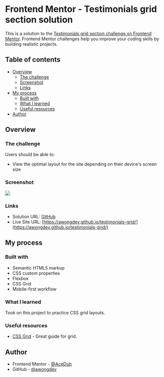 # Frontend Mentor - Testimonials grid section solution

This is a solution to the [Testimonials grid section challenge on Frontend Mentor](https://www.frontendmentor.io/challenges/testimonials-grid-section-Nnw6J7Un7). Frontend Mentor challenges help you improve your coding skills by building realistic projects.

## Table of contents

- [Overview](#overview)
  - [The challenge](#the-challenge)
  - [Screenshot](#screenshot)
  - [Links](#links)
- [My process](#my-process)
  - [Built with](#built-with)
  - [What I learned](#what-i-learned)
  - [Useful resources](#useful-resources)
- [Author](#author)

## Overview

### The challenge

Users should be able to:

- View the optimal layout for the site depending on their device's screen size

### Screenshot

![](./screenshot.png)

### Links

- Solution URL: [GitHub](https://github.com/awongdev/testimonials-grid)
- Live Site URL: [https://awongdev.github.io/testimonials-grid/](https://awongdev.github.io/testimonials-grid/)

## My process

### Built with

- Semantic HTML5 markup
- CSS custom properties
- Flexbox
- CSS Grid
- Mobile-first workflow

### What I learned

Took on this project to practice CSS grid layouts.

### Useful resources

- [CSS Grid](https://css-tricks.com/snippets/css/complete-guide-grid/) - Great guide for grid.

## Author

- Frontend Mentor - [@AceDub](https://www.frontendmentor.io/profile/AceDub)
- GitHub - [@awongdev](https://github.com/awongdev)
